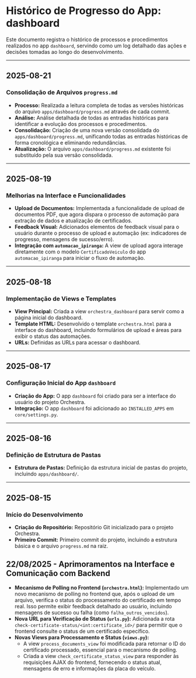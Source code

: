 # Histórico de Progresso do App: dashboard

Este documento registra o histórico de processos e procedimentos realizados no app `dashboard`, servindo como um log detalhado das ações e decisões tomadas ao longo do desenvolvimento.

---

## 2025-08-21

### Consolidação de Arquivos `progress.md`

*   **Processo:** Realizada a leitura completa de todas as versões históricas do arquivo `apps/dashboard/progress.md` através de cada commit.
*   **Análise:** Análise detalhada de todas as entradas históricas para identificar a evolução dos processos e procedimentos.
*   **Consolidação:** Criação de uma nova versão consolidada do `apps/dashboard/progress.md`, unificando todas as entradas históricas de forma cronológica e eliminando redundâncias.
*   **Atualização:** O arquivo `apps/dashboard/progress.md` existente foi substituído pela sua versão consolidada.

---

## 2025-08-19

### Melhorias na Interface e Funcionalidades

*   **Upload de Documentos:** Implementada a funcionalidade de upload de documentos PDF, que agora dispara o processo de automação para extração de dados e atualização de certificados.
*   **Feedback Visual:** Adicionados elementos de feedback visual para o usuário durante o processo de upload e automação (ex: indicadores de progresso, mensagens de sucesso/erro).
*   **Integração com `automacao_ipiranga`:** A view de upload agora interage diretamente com o modelo `CertificadoVeiculo` do app `automacao_ipiranga` para iniciar o fluxo de automação.

---

## 2025-08-18

### Implementação de Views e Templates

*   **View Principal:** Criada a view `orchestra_dashboard` para servir como a página inicial do dashboard.
*   **Template HTML:** Desenvolvido o template `orchestra.html` para a interface do dashboard, incluindo formulários de upload e áreas para exibir o status das automações.
*   **URLs:** Definidas as URLs para acessar o dashboard.

---

## 2025-08-17

### Configuração Inicial do App `dashboard`

*   **Criação do App:** O app `dashboard` foi criado para ser a interface do usuário do projeto Orchestra.
*   **Integração:** O app `dashboard` foi adicionado ao `INSTALLED_APPS` em `core/settings.py`.

---

## 2025-08-16

### Definição de Estrutura de Pastas

*   **Estrutura de Pastas:** Definição da estrutura inicial de pastas do projeto, incluindo `apps/dashboard/`.

---

## 2025-08-15

### Início do Desenvolvimento

*   **Criação do Repositório:** Repositório Git inicializado para o projeto Orchestra.
*   **Primeiro Commit:** Primeiro commit do projeto, incluindo a estrutura básica e o arquivo `progress.md` na raiz.

## 22/08/2025 - Aprimoramentos na Interface e Comunicação com Backend

- **Mecanismo de Polling no Frontend (`orchestra.html`):** Implementado um novo mecanismo de polling no frontend que, após o upload de um arquivo, verifica o status do processamento do certificado em tempo real. Isso permite exibir feedback detalhado ao usuário, incluindo mensagens de sucesso ou falha (como `falha_outros_vencidos`).
- **Nova URL para Verificação de Status (`urls.py`):** Adicionada a rota `check-certificate-status/<int:certificate_id>/` para permitir que o frontend consulte o status de um certificado específico.
- **Novas Views para Processamento e Status (`views.py`):**
    - A view `process_documents_view` foi modificada para retornar o ID do certificado processado, essencial para o mecanismo de polling.
    - Criada a view `check_certificate_status_view` para responder às requisições AJAX do frontend, fornecendo o status atual, mensagens de erro e informações da placa do veículo.
